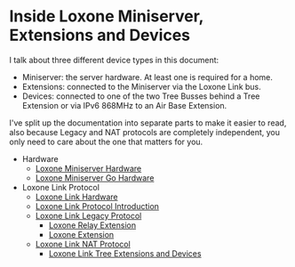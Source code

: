 # Inside Loxone Miniserver, Extensions and Devices

I talk about three different device types in this document:

  - Miniserver: the server hardware. At least one is required for a home.
  - Extensions: connected to the Miniserver via the Loxone Link bus.
  - Devices: connected to one of the two Tree Busses behind a Tree Extension or via IPv6 868MHz to an Air Base Extension.

I've split up the documentation into separate parts to make it easier to read, also because Legacy and NAT protocols are completely independent, you only need to care about the one that matters for you.

- Hardware
    - [Loxone Miniserver Hardware](LoxoneMiniserverHardware.md)
    - [Loxone Miniserver Go Hardware](LoxoneMiniserverGoHardware.md)
- Loxone Link Protocol
    - [Loxone Link Hardware](LoxoneLinkHardware.md)
    - [Loxone Link Protocol Introduction](LoxoneLinkProtocolIntro.md)
    - [Loxone Link Legacy Protocol](LoxoneLinkLegacyProtocol.md)
        - [Loxone Relay Extension](LoxoneLinkLegacyExtensionRelay.md)
        - [Loxone Extension](LoxoneLinkLegacyExtension.md)
    - [Loxone Link NAT Protocol](LoxoneLinkNATProtocol.md)
        - [Loxone Link Tree Extensions and Devices](LoxoneLinkNATTreeDevices.md)
